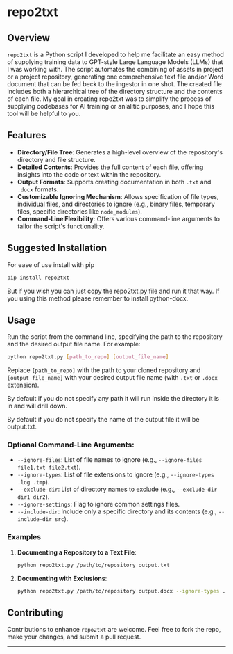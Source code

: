 # repo2txt

## Overview
`repo2txt` is a Python script I developed to help me facilitate an easy method of supplying training data to GPT-style Large Language Models (LLMs) that I was working with. The script automates the combining of assets in project or a project repository, generating one comprehensive text file and/or Word document that can be fed beck to the ingestor in one shot. The created file includes both a hierarchical tree of the directory structure and the contents of each file. My goal in creating repo2txt was to simplify the process of supplying codebases for AI training or anlalitic purposes, and I hope this tool will be helpful to you.

## Features
- **Directory/File Tree**: Generates a high-level overview of the repository's directory and file structure.
- **Detailed Contents**: Provides the full content of each file, offering insights into the code or text within the repository.
- **Output Formats**: Supports creating documentation in both `.txt` and `.docx` formats.
- **Customizable Ignoring Mechanism**: Allows specification of file types, individual files, and directories to ignore (e.g., binary files, temporary files, specific directories like `node_modules`).
- **Command-Line Flexibility**: Offers various command-line arguments to tailor the script's functionality.


## Suggested Installation
For ease of use install with pip

```bash
pip install repo2txt
```

But if you wish you can just copy the repo2txt.py file and run it that way. If you using this method please remember to install python-docx.

## Usage

Run the script from the command line, specifying the path to the repository and the desired output file name. For example:

```bash
python repo2txt.py [path_to_repo] [output_file_name]
```

Replace `[path_to_repo]` with the path to your cloned repository and `[output_file_name]` with your desired output file name (with `.txt` or `.docx` extension).

By default if you do not specify any path it will run inside the directory it is in and will drill down. 

By default if you do not specify the name of the output file it will be output.txt.


### Optional Command-Line Arguments:

- `--ignore-files`: List of file names to ignore (e.g., `--ignore-files file1.txt file2.txt`).
- `--ignore-types`: List of file extensions to ignore (e.g., `--ignore-types .log .tmp`).
- `--exclude-dir`: List of directory names to exclude (e.g., `--exclude-dir dir1 dir2`).
- `--ignore-settings`: Flag to ignore common settings files.
- `--include-dir`: Include only a specific directory and its contents (e.g., `--include-dir src`).

### Examples

1. **Documenting a Repository to a Text File**:
   ```bash
   python repo2txt.py /path/to/repository output.txt
   ```

2. **Documenting with Exclusions**:
   ```bash
   python repo2txt.py /path/to/repository output.docx --ignore-types .log .tmp --exclude-dir tests
   ```

## Contributing
Contributions to enhance `repo2txt` are welcome. Feel free to fork the repo, make your changes, and submit a pull request.

---
